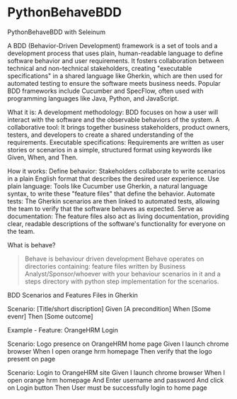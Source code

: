 # PythonBehaveBDD
PythonBehaveBDD with Seleinum

A BDD (Behavior-Driven Development) framework is a set of tools and a development process that uses plain, human-readable language to define software behavior and user requirements. It fosters collaboration between technical and non-technical stakeholders, creating "executable specifications" in a shared language like Gherkin, which are then used for automated testing to ensure the software meets business needs. Popular BDD frameworks include Cucumber and SpecFlow, often used with programming languages like Java, Python, and JavaScript.

What it is:
A development methodology: BDD focuses on how a user will interact with the software and the observable behaviors of the system. 
A collaborative tool: It brings together business stakeholders, product owners, testers, and developers to create a shared understanding of the requirements. 
Executable specifications: Requirements are written as user stories or scenarios in a simple, structured format using keywords like Given, When, and Then. 

How it works:
Define behavior: Stakeholders collaborate to write scenarios in a plain English format that describes the desired user experience. 
Use plain language: Tools like Cucumber use Gherkin, a natural language syntax, to write these "feature files" that define the behavior. 
Automate tests: The Gherkin scenarios are then linked to automated tests, allowing the team to verify that the software behaves as expected. 
Serve as documentation: The feature files also act as living documentation, providing clear, readable descriptions of the software's functionality for everyone on the team. 

What is behave?
> Behave is behaviour driven development
> Behave operates on directories containing:
> feature files written by Business Analyst/Sponsor/whoever with your behaviour scenarios in it and
> a steps directory with python step implementation for the scenarios.

BDD Scenarios and Features Files in Gherkin

Scenario: [Title/short discription]
    Given [A precondition]
     When [Some evenr]
     Then [Some outcome]

Example - 
Feature: OrangeHRM Login

Scenario: Logo presence on OrangeHRM home page
    Given I launch chrome browser
    When I open orange hrm homepage
    Then verify that the logo present on page

Scenario: Login to OrangeHRM site
    Given I launch chrome browser
    When I open orange hrm homepage
    And Enter username and password
    And click on Login button
    Then User must be successfully login to home page
